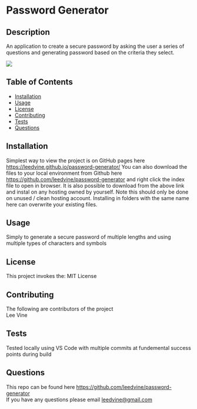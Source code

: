 

# Password Generator

## Description
An application to create a secure password by asking the user a series of questions and generating password based on the criteria they select.

<img src="https://img.shields.io/badge/License-MIT License-blue.svg">

## Table of Contents
* [Installation](#installation)
* [Usage](#usage)
* [License](#license)
* [Contributing](#contributing)
* [Tests](#tests)
* [Questions](#questions)

## Installation

Simplest way to view the project is on GitHub pages here https://leedvine.github.io/password-generator/ You can also download the files to your local environment from Github here https://github.com/leedvine/password-generator and right click the index file to open in browser. It is also possible to download from the above link and instal on any hosting owned by yourself. Note this should only be done on unused / clean hosting account. Installing in folders with the same name here can overwrite your existing files. 

## Usage

Simply to generate a secure password of multiple lengths and using multiple types of characters and symbols 

## License
This project invokes the: MIT License 

## Contributing

The following are contributors of the project<br>
Lee Vine 

## Tests
Tested locally using VS Code with multiple commits at fundemental success points during build 

## Questions
This repo can be found here https://github.com/leedvine/password-generator<br>
If you have any questions please email leedvine@gmail.com

